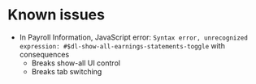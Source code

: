 # Known issues

+ In Payroll Information, JavaScript error:
  `Syntax error, unrecognized expression: #$dl-show-all-earnings-statements-toggle`
  with consequences
  + Breaks show-all UI control
  + Breaks tab switching

